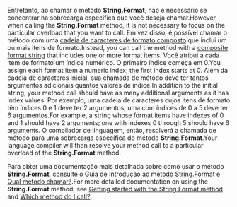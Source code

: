 
<span data-ttu-id="e748e-101">Entretanto, ao chamar o método **String.Format**, não é necessário se concentrar na sobrecarga específica que você deseja chamar.</span><span class="sxs-lookup"><span data-stu-id="e748e-101">However, when calling the **String.Format** method, it is not necessary to focus on the particular overload that you want to call.</span></span> <span data-ttu-id="e748e-102">Em vez disso, é possível chamar o método com uma [cadeia de caracteres de formato composto](~/docs/standard/base-types/composite-formatting.md) que inclui um ou mais itens de formato.</span><span class="sxs-lookup"><span data-stu-id="e748e-102">Instead, you can call the method with a [composite format string](~/docs/standard/base-types/composite-formatting.md) that includes one or more format items.</span></span> <span data-ttu-id="e748e-103">Você atribui a cada item de formato um índice numérico. O primeiro índice começa em 0.</span><span class="sxs-lookup"><span data-stu-id="e748e-103">You assign each format item a numeric index; the first index starts at 0.</span></span> <span data-ttu-id="e748e-104">Além da cadeia de caracteres inicial, sua chamada de método deve ter tantos argumentos adicionais quantos valores de índice.</span><span class="sxs-lookup"><span data-stu-id="e748e-104">In addition to the initial string, your method call should have as many additional arguments as it has index values.</span></span> <span data-ttu-id="e748e-105">Por exemplo, uma cadeia de caracteres cujos itens de formato têm índices 0 e 1 deve ter 2 argumentos; uma com índices de 0 a 5 deve ter 6 argumentos.</span><span class="sxs-lookup"><span data-stu-id="e748e-105">For example, a string whose format items have indexes of 0 and 1 should have 2 arguments; one with indexes 0 through 5 should have 6 arguments.</span></span> <span data-ttu-id="e748e-106">O compilador de linguagem, então, resolverá a chamada de método para uma sobrecarga específica do método **String.Format**.</span><span class="sxs-lookup"><span data-stu-id="e748e-106">Your language compiler will then resolve your method call to a particular overload of the **String.Format** method.</span></span>   
 
<span data-ttu-id="e748e-107">Para obter uma documentação mais detalhada sobre como usar o método **String.Format**, consulte o [Guia de Introdução ao método String.Format](#Starting) e [Qual método chamar?](#FTaskList).</span><span class="sxs-lookup"><span data-stu-id="e748e-107">For more detailed documentation on using the **String.Format** method, see [Getting started with the String.Format method](#Starting) and [Which method do I call?](#FTaskList).</span></span>    
